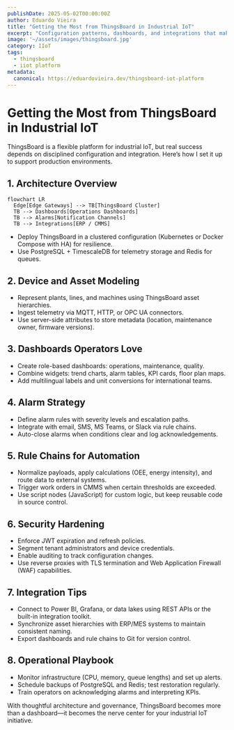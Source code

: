 ```yaml
---
publishDate: 2025-05-02T00:00:00Z
author: Eduardo Vieira
title: "Getting the Most from ThingsBoard in Industrial IoT"
excerpt: "Configuration patterns, dashboards, and integrations that make ThingsBoard a powerful partner for smart manufacturing."
image: '~/assets/images/thingsboard.jpg'
category: IIoT
tags:
  - thingsboard
  - iiot platform
metadata:
  canonical: https://eduardovieira.dev/thingsboard-iot-platform
---
```


# Getting the Most from ThingsBoard in Industrial IoT

ThingsBoard is a flexible platform for industrial IoT, but real success depends on disciplined configuration and integration. Here’s how I set it up to support production environments.

## 1. Architecture Overview

```mermaid
flowchart LR
  Edge[Edge Gateways] --> TB[ThingsBoard Cluster]
  TB --> Dashboards[Operations Dashboards]
  TB --> Alarms[Notification Channels]
  TB --> Integrations[ERP / CMMS]
```

- Deploy ThingsBoard in a clustered configuration (Kubernetes or Docker Compose with HA) for resilience.
- Use PostgreSQL + TimescaleDB for telemetry storage and Redis for queues.

## 2. Device and Asset Modeling

- Represent plants, lines, and machines using ThingsBoard asset hierarchies.
- Ingest telemetry via MQTT, HTTP, or OPC UA connectors.
- Use server-side attributes to store metadata (location, maintenance owner, firmware versions).

## 3. Dashboards Operators Love

- Create role-based dashboards: operations, maintenance, quality.
- Combine widgets: trend charts, alarm tables, KPI cards, floor plan maps.
- Add multilingual labels and unit conversions for international teams.

## 4. Alarm Strategy

- Define alarm rules with severity levels and escalation paths.
- Integrate with email, SMS, MS Teams, or Slack via rule chains.
- Auto-close alarms when conditions clear and log acknowledgements.

## 5. Rule Chains for Automation

- Normalize payloads, apply calculations (OEE, energy intensity), and route data to external systems.
- Trigger work orders in CMMS when certain thresholds are exceeded.
- Use script nodes (JavaScript) for custom logic, but keep reusable code in source control.

## 6. Security Hardening

- Enforce JWT expiration and refresh policies.
- Segment tenant administrators and device credentials.
- Enable auditing to track configuration changes.
- Use reverse proxies with TLS termination and Web Application Firewall (WAF) capabilities.

## 7. Integration Tips

- Connect to Power BI, Grafana, or data lakes using REST APIs or the built-in integration toolkit.
- Synchronize asset hierarchies with ERP/MES systems to maintain consistent naming.
- Export dashboards and rule chains to Git for version control.

## 8. Operational Playbook

- Monitor infrastructure (CPU, memory, queue lengths) and set up alerts.
- Schedule backups of PostgreSQL and Redis; test restoration regularly.
- Train operators on acknowledging alarms and interpreting KPIs.

With thoughtful architecture and governance, ThingsBoard becomes more than a dashboard—it becomes the nerve center for your industrial IoT initiative.
